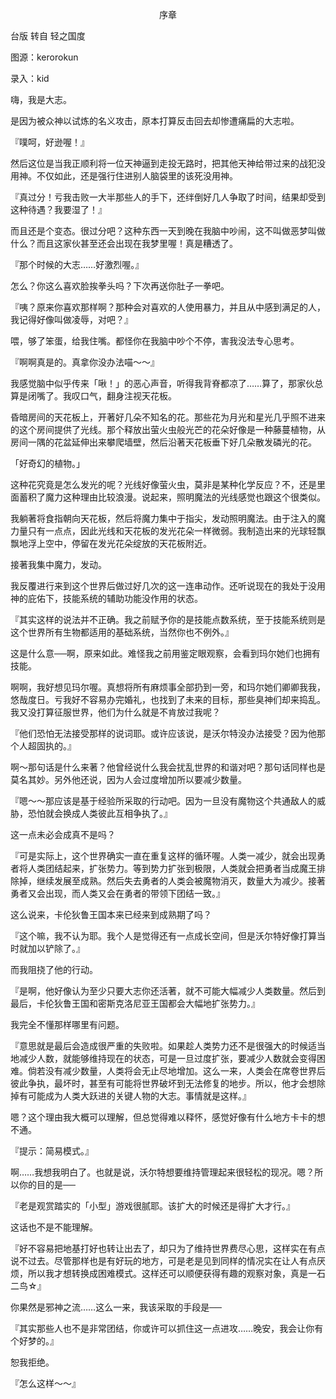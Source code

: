 <p align="center">序章</p>

台版 转自 轻之国度

图源：kerorokun

录入：kid

嗨，我是大志。

是因为被众神以试炼的名义攻击，原本打算反击回去却惨遭痛扁的大志啦。

『噗呵，好逊喔！』

然后这位是当我正顺利将一位天神逼到走投无路时，把其他天神给带过来的战犯没用神。不仅如此，还是强行住进别人脑袋里的该死没用神。

『真过分！亏我击败一大半那些人的手下，还绊倒好几人争取了时间，结果却受到这种待遇？我要湿了！』

而且还是个变态。很过分吧？这种东西一天到晚在我脑中吵闹，这不叫做恶梦叫做什么？而且这家伙甚至还会出现在我梦里喔！真是糟透了。

『那个时候的大志……好激烈喔。』

怎么？你这么喜欢脸挨拳头吗？下次再送你肚子一拳吧。

『咦？原来你喜欢那样啊？那种会对喜欢的人使用暴力，并且从中感到满足的人，我记得好像叫做凌辱，对吧？』

喂，够了笨蛋，给我住嘴。都怪你在我脑中吵个不停，害我没法专心思考。

『啊啊真是的。真拿你没办法喵～～』

我感觉脑中似乎传来「啾！」的恶心声音，听得我背脊都凉了……算了，那家伙总算是闭嘴了。我叹口气，翻身注视天花板。

昏暗房间的天花板上，开著好几朵不知名的花。那些花为月光和星光几乎照不进来的这个房间提供了光线。那个释放出萤火虫般光芒的花朵好像是一种藤蔓植物，从房间一隅的花盆延伸出来攀爬墙壁，然后沿著天花板垂下好几朵散发磷光的花。

「好奇幻的植物。」

这种花究竟是怎么发光的呢？光线好像萤火虫，莫非是某种化学反应？不，还是里面蓄积了魔力这种理由比较浪漫。说起来，照明魔法的光线感觉也跟这个很类似。

我躺著将食指朝向天花板，然后将魔力集中于指尖，发动照明魔法。由于注入的魔力量只有一点点，因此光线和天花板的发光花朵一样微弱。我制造出来的光球轻飘飘地浮上空中，停留在发光花朵绽放的天花板附近。

接著我集中魔力，发动。

我反覆进行来到这个世界后做过好几次的这一连串动作。还听说现在的我处于没用神的庇佑下，技能系统的辅助功能没作用的状态。

『其实这样的说法并不正确。我之前赋予你的是技能点数系统，至于技能系统则是这个世界所有生物都适用的基础系统，当然你也不例外。』

这是什么意──啊，原来如此。难怪我之前用鉴定眼观察，会看到玛尔她们也拥有技能。

啊啊，我好想见玛尔喔。真想将所有麻烦事全部扔到一旁，和玛尔她们卿卿我我，悠哉度日。亏我好不容易办完婚礼，也找到了未来的目标，那些臭神们却来捣乱。我又没打算征服世界，他们为什么就是不肯放过我呢？

『他们恐怕无法接受那样的说词耶。或许应该说，是沃尔特没办法接受？因为他那个人超固执的。』

啊～那句话是什么来著？他曾经说什么我会扰乱世界的和谐对吧？那句话同样也是莫名其妙。另外他还说，因为人会过度增加所以要减少数量。

『嗯～～那应该是基于经验所采取的行动吧。因为一旦没有魔物这个共通敌人的威胁，恐怕就会换成人类彼此互相争执了。』

这一点未必会成真不是吗？

『可是实际上，这个世界确实一直在重复这样的循环喔。人类一减少，就会出现勇者将人类团结起来，扩张势力。等到势力扩张到极限，人类就会把勇者当成魔王排除掉，继续发展至成熟。然后失去勇者的人类会被魔物消灭，数量大为减少。接著勇者又会出现，而人类又会在勇者的带领下团结一致。』

这么说来，卡伦狄鲁王国本来已经来到成熟期了吗？

『这个嘛，我不认为耶。我个人是觉得还有一点成长空间，但是沃尔特好像打算当时就加以铲除了。』

而我阻挠了他的行动。

『是啊，他好像认为至少只要大志你还活著，就不可能大幅减少人类数量。然后到最后，卡伦狄鲁王国和密斯克洛尼亚王国都会大幅地扩张势力。』

我完全不懂那样哪里有问题。

『意思就是最后会造成很严重的失败啦。如果趁人类势力还不是很强大的时候适当地减少人数，就能够维持现在的状态，可是一旦过度扩张，要减少人数就会变得困难。倘若没有减少数量，人类将会无止尽地增加。这么一来，人类会在席卷世界后彼此争执，最坏时，甚至有可能将世界破坏到无法修复的地步。所以，他才会想除掉有可能成为人类大跃进的关键人物的大志。事情就是这样。』

嗯？这个理由我大概可以理解，但总觉得难以释怀，感觉好像有什么地方卡卡的想不通。

『提示：简易模式。』

啊……我想我明白了。也就是说，沃尔特想要维持管理起来很轻松的现况。嗯？所以你的目的是──

『老是观赏踏实的「小型」游戏很腻耶。该扩大的时候还是得扩大才行。』

这话也不是不能理解。

『好不容易把地基打好也转让出去了，却只为了维持世界费尽心思，这样实在有点说不过去。尽管那样也是有好玩的地方，可是老是见到同样的情况实在让人有点厌烦，所以我才想转换成困难模式。这样还可以顺便获得有趣的观察对象，真是一石二鸟☆』

你果然是邪神之流……这么一来，我该采取的手段是──

『其实那些人也不是非常团结，你或许可以抓住这一点进攻……晚安，我会让你有个好梦的。』

恕我拒绝。

『怎么这样～～』

